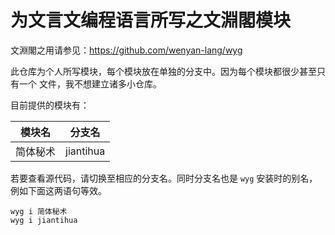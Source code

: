 # 为文言文编程语言所写之文淵閣模块

文淵閣之用请参见：https://github.com/wenyan-lang/wyg

此仓库为个人所写模块，每个模块放在单独的分支中。因为每个模块都很少甚至只有一个
文件，我不想建立诸多小仓库。

目前提供的模块有：

| 模块名 | 分支名 |
| ------ | ------ |
| 简体秘术 | jiantihua |

若要查看源代码，请切换至相应的分支名。同时分支名也是 `wyg` 安装时的别名，
例如下面这两语句等效。

```
wyg i 简体秘术
wyg i jiantihua
```
